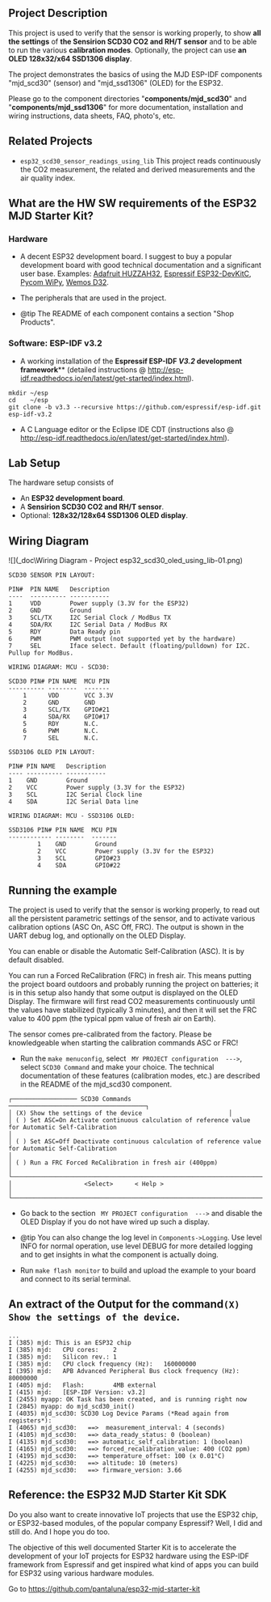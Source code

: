 ## Project Description
This project is used to verify that the sensor is working properly, to show **all the settings** of **the Sensirion SCD30 CO2 and RH/T sensor** and to be able to run the various **calibration modes**. Optionally, the project can use **an OLED 128x32/x64 SSD1306 display**.

The project demonstrates the basics of using the MJD ESP-IDF components "mjd_scd30" (sensor) and "mjd_ssd1306" (OLED) for the ESP32.

Please go to the component directories "**components/mjd_scd30**" and "**components/mjd_ssd1306**" for more documentation, installation and wiring instructions, data sheets, FAQ, photo's, etc.



## Related Projects

- ```esp32_scd30_sensor_readings_using_lib``` This project reads continuously the CO2 measurement, the related and derived measurements and the air quality index.



## What are the HW SW requirements of the ESP32 MJD Starter Kit?

### Hardware

- A decent ESP32 development board. I suggest to buy a popular development board with good technical documentation and a significant user base. Examples: [Adafruit HUZZAH32](https://www.adafruit.com/product/3405),  [Espressif ESP32-DevKitC](http://espressif.com/en/products/hardware/esp32-devkitc/overview), [Pycom WiPy](https://pycom.io/hardware/), [Wemos D32](https://wiki.wemos.cc/products:d32:d32).
- The peripherals that are used in the project.

- @tip The README of each component contains a section "Shop Products".

  

### Software: ESP-IDF v3.2

- A working installation of the **Espressif ESP-IDF *V3.2* development framework**** (detailed instructions @ http://esp-idf.readthedocs.io/en/latest/get-started/index.html).

```
mkdir ~/esp
cd    ~/esp
git clone -b v3.3 --recursive https://github.com/espressif/esp-idf.git esp-idf-v3.2
```

- A C Language editor or the Eclipse IDE CDT (instructions also @ http://esp-idf.readthedocs.io/en/latest/get-started/index.html).



## Lab Setup

The hardware setup consists of

* An **ESP32 development board**.
* A **Sensirion SCD30 CO2 and RH/T sensor**.
* Optional:  **128x32/128x64 SSD1306 OLED display**.



## Wiring Diagram

![](_doc\Wiring Diagram - Project esp32_scd30_oled_using_lib-01.png)

```
SCD30 SENSOR PIN LAYOUT:

PIN#  PIN NAME	 Description
----  ---------- -----------
1     VDD        Power supply (3.3V for the ESP32)
2     GND        Ground
3     SCL/TX     I2C Serial Clock / ModBus TX
4     SDA/RX     I2C Serial Data / ModBus RX
5     RDY        Data Ready pin
6     PWM        PWM output (not supported yet by the hardware)
7     SEL        Iface select. Default (floating/pulldown) for I2C. Pullup for ModBus.

WIRING DIAGRAM: MCU - SCD30:

SCD30 PIN# PIN NAME  MCU PIN
---------- --------  -------
    1      VDD       VCC 3.3V
    2      GND       GND
    3      SCL/TX    GPIO#21
    4      SDA/RX    GPIO#17
    5      RDY       N.C.
    6      PWM       N.C.
    7      SEL       N.C.

SSD3106 OLED PIN LAYOUT:
 
PIN# PIN NAME	Description
---- ---------- -----------
1    GND        Ground
2    VCC        Power supply (3.3V for the ESP32)
3    SCL        I2C Serial Clock line
4    SDA        I2C Serial Data line
 
WIRING DIAGRAM: MCU - SSD3106 OLED:

SSD3106 PIN# PIN NAME  MCU PIN
------------ --------  -------
        1    GND        Ground
        2    VCC        Power supply (3.3V for the ESP32)
        3    SCL        GPIO#23
        4    SDA        GPIO#22
```



## Running the example

The project is used to verify that the sensor is working properly, to read out all the persistent parametric settings of the sensor, and to activate various calibration options (ASC On, ASC Off, FRC). The output is shown in the UART debug log, and optionally on the OLED Display.

You can enable or disable the Automatic Self-Calibration (ASC). It is by default disabled.

You can run a Forced ReCalibration (FRC) in fresh air. This means putting the project board outdoors and probably running the project on batteries; it is in this setup also handy that some output is displayed on the OLED Display. The firmware will first read CO2 measurements continuously until the values have stabilized (typically 3 minutes), and then it will set the FRC value to 400 ppm (the typical ppm value of fresh air on Earth).

The sensor comes pre-calibrated from the factory. Please be knowledgeable when starting the calibration commands ASC or FRC!



- Run the ```make menuconfig```, select ``` MY PROJECT configuration  --->```, select ```SCD30 Command``` and make your choice. The technical documentation of these features (calibration modes, etc.) are described in the README of the mjd_scd30 component.

```
┌────────────────── SCD30 Commands ──────────────────────────────────────┐
│ (X) Show the settings of the device                        │
│ ( ) Set ASC=On Activate continuous calculation of reference value for Automatic Self-Calibration                                                              │
│ ( ) Set ASC=Off Deactivate continuous calculation of reference value for Automatic Self-Calibration                                                         │
│ ( ) Run a FRC Forced ReCalibration in fresh air (400ppm)               │
└────────────────────────────────────────────────────────────────────────┘                │                    <Select>      < Help >                              │
└────────────────────────────────────────────────────────────────────────┘
```

- Go back to the section  ``` MY PROJECT configuration  --->``` and disable the OLED Display if you do not have wired up such a display.
- @tip You can also change the log level in ```Components->Logging```. Use level INFO for normal operation, use level DEBUG for more detailed logging and to get insights in what the component is actually doing.

- Run `make flash monitor` to build and upload the example to your board and connect to its serial terminal.



## An extract of the Output for the command```(X) Show the settings of the device```.

```
...
I (385) mjd: This is an ESP32 chip
I (385) mjd:   CPU cores:    2
I (385) mjd:   Silicon rev.: 1
I (385) mjd:   CPU clock frequency (Hz):   160000000
I (395) mjd:   APB Advanced Peripheral Bus clock frequency (Hz):  80000000
I (405) mjd:   Flash:        4MB external
I (415) mjd:   [ESP-IDF Version: v3.2]
I (2455) myapp: OK Task has been created, and is running right now
I (2845) myapp: do mjd_scd30_init()
I (4035) mjd_scd30: SCD30 Log Device Params (*Read again from registers*):
I (4065) mjd_scd30:   ==>  measurement_interval: 4 (seconds)
I (4105) mjd_scd30:   ==> data_ready_status: 0 (boolean)
I (4135) mjd_scd30:   ==> automatic_self_calibration: 1 (boolean)
I (4165) mjd_scd30:   ==> forced_recalibration_value: 400 (CO2 ppm)
I (4195) mjd_scd30:   ==> temperature_offset: 100 (x 0.01°C)
I (4225) mjd_scd30:   ==> altitude: 10 (meters)
I (4255) mjd_scd30:   ==> firmware_version: 3.66

```



## Reference: the ESP32 MJD Starter Kit SDK

Do you also want to create innovative IoT projects that use the ESP32 chip, or ESP32-based modules, of the popular company Espressif? Well, I did and still do. And I hope you do too.

The objective of this well documented Starter Kit is to accelerate the development of your IoT projects for ESP32 hardware using the ESP-IDF framework from Espressif and get inspired what kind of apps you can build for ESP32 using various hardware modules.

Go to https://github.com/pantaluna/esp32-mjd-starter-kit



